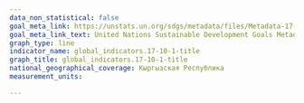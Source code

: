 ```yaml
---
data_non_statistical: false
goal_meta_link: https://unstats.un.org/sdgs/metadata/files/Metadata-17-10-01.pdf
goal_meta_link_text: United Nations Sustainable Development Goals Metadata (pdf 468kB)
graph_type: line
indicator_name: global_indicators.17-10-1-title
graph_title: global_indicators.17-10-1-title
national_geographical_coverage: Кыргызская Республика
measurement_units: 

---
```

